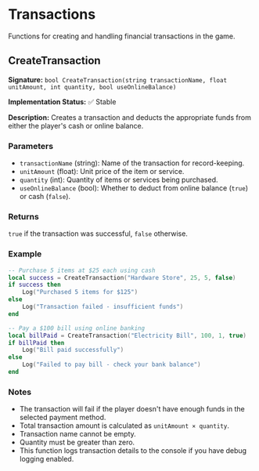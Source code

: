 # Transactions

Functions for creating and handling financial transactions in the game.

## CreateTransaction

**Signature:** `bool CreateTransaction(string transactionName, float unitAmount, int quantity, bool useOnlineBalance)`

**Implementation Status:** ✅ Stable

**Description:** Creates a transaction and deducts the appropriate funds from either the player's cash or online balance.

### Parameters

- `transactionName` (string): Name of the transaction for record-keeping.
- `unitAmount` (float): Unit price of the item or service.
- `quantity` (int): Quantity of items or services being purchased.
- `useOnlineBalance` (bool): Whether to deduct from online balance (`true`) or cash (`false`).

### Returns

`true` if the transaction was successful, `false` otherwise.

### Example

```lua
-- Purchase 5 items at $25 each using cash
local success = CreateTransaction("Hardware Store", 25, 5, false)
if success then
    Log("Purchased 5 items for $125")
else
    Log("Transaction failed - insufficient funds")
end

-- Pay a $100 bill using online banking
local billPaid = CreateTransaction("Electricity Bill", 100, 1, true)
if billPaid then
    Log("Bill paid successfully")
else
    Log("Failed to pay bill - check your bank balance")
end
```

### Notes

- The transaction will fail if the player doesn't have enough funds in the selected payment method.
- Total transaction amount is calculated as `unitAmount × quantity`.
- Transaction name cannot be empty.
- Quantity must be greater than zero.
- This function logs transaction details to the console if you have debug logging enabled. 